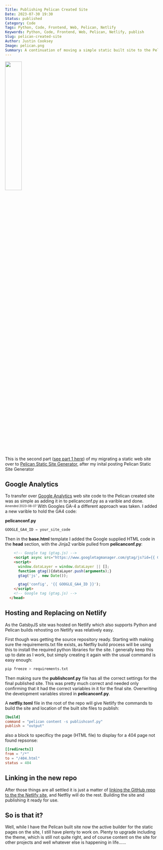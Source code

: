 ```yaml
---
Title: Publishing Pelican Created Site
Date: 2023-07-30 19:30
Status: published
Category: Code
Tags: Python, Code, Frontend, Web, Pelican, Netlify
Keywords: Python, Code, Frontend, Web, Pelican, Netlify, publish
Slug: pelican-created-site
Author: Justin Cooksey
Image: pelican.png
Summary: A continuation of moving a simple static built site to the Pelican Static Site geenrator to get it pulished on Netlify
---
```


<a href="https://getpelican.com/"><img src="{attach}pelican.png"  width="33%" height="33%"></a>

This is the second part ([see part 1 here](https://justincooksey.com/blog/2023/pelican-static-site-generator.html)) of my migrating a static web site over to [Pelican Static Site Generator](https://docs.getpelican.com/en/latest/index.html), after my inital posting Pelican Static Site Generator

## Google Analytics



To transfer over [Google Analytics](https://developers.google.com/analytics/devguides/collection) web site code to the Pelican created site was as simple as adding it in to pelicanconf.py as a varible and done.  
<sup><sub>Amended 2023-08-07</sub></sup>
With Googles GA-4 a different approach was taken.  I added a new varible to hold the GA4 code:

**pelicanconf.py**
```python
GOOGLE_GA4_ID = your_site_code
```
Then in the **base.html** template I added the Google supplied HTML code in the **head** section, with the Jinja2 varible pulled from **pelicanconf.py**:

```html
    <!-- Google tag (gtag.js) -->
    <script async src="https://www.googletagmanager.com/gtag/js?id={{ GOOGLE_GA4_ID }}"></script>
    <script>
      window.dataLayer = window.dataLayer || [];
      function gtag(){dataLayer.push(arguments);}
      gtag('js', new Date());

      gtag('config', '{{ GOOGLE_GA4_ID }}');
    </script>
    <!-- Google tag (gtag.js) -->
  </head>
```

## Hosting and Replacing on Netlify

As the GatsbyJS site was hosted on Netlify which also supports Python and Pelican builds rehosting on Netlify was relatively easy.

First though was getting the source repository ready.  Starting with making sure the requirements.txt file exists, as Netfliy build process will be using this to install the required python libraries for the site.  I generally keep this up to date as I work, but simply creating it again with the usual command is easy enough:

```bash
pip freeze > requirements.txt
```

Then making sure the **publishconf.py** file has all the correct settings for the final published site.  This was pretty much correct and needed only confirming that it had the correct variables in it for the final site.  Overwriting the development variables stored in **pelicanconf.py**. 

A **netfliy.toml** file in the root of the repo will give Netlify the commands to build the site and location of the built site files to publish:

```toml
[build]
command = "pelican content -s publishconf.py"
publish = "output"
```

also a block to specificy the page (HTML file) to display for a 404 page not found repsonse:
 
```toml
[[redirects]]
from = "/*"
to = "/404.html"
status = 404
```

## Linking in the new repo

After those things are all settled it is just a matter of [linking the GitHub repo to the the Netlify site](https://docs.netlify.com/configure-builds/repo-permissions-linking/), and Netfliy will do the rest.  Building the site and publishing it ready for use.

## So is that it?

Well, while I have the Pelican built site now the active builder for the static pages on the site, I still have plenty to work on.  Plenty to upgrade including the theme, which is still not quite right, and of course content on the site for other projects and well whatever else is happening in life......


